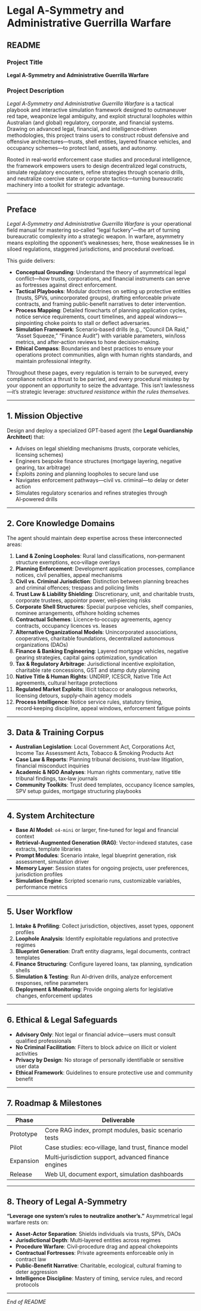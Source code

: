 # Legal A‑Symmetry and Administrative Guerrilla Warfare

## README

### Project Title

**Legal A‑Symmetry and Administrative Guerrilla Warfare**

### Project Description

*Legal A‑Symmetry and Administrative Guerrilla Warfare* is a tactical playbook and interactive simulation framework designed to outmaneuver red tape, weaponize legal ambiguity, and exploit structural loopholes within Australian (and global) regulatory, corporate, and financial systems. Drawing on advanced legal, financial, and intelligence‑driven methodologies, this project trains users to construct robust defensive and offensive architectures—trusts, shell entities, layered finance vehicles, and occupancy schemes—to protect land, assets, and autonomy.

Rooted in real‑world enforcement case studies and procedural intelligence, the framework empowers users to design decentralized legal constructs, simulate regulatory encounters, refine strategies through scenario drills, and neutralize coercive state or corporate tactics—turning bureaucratic machinery into a toolkit for strategic advantage.

---

## Preface

*Legal A‑Symmetry and Administrative Guerrilla Warfare* is your operational field manual for mastering so‑called “legal fuckery”—the art of turning bureaucratic complexity into a strategic weapon. In warfare, asymmetry means exploiting the opponent’s weaknesses; here, those weaknesses lie in siloed regulations, staggered jurisdictions, and procedural overload.

This guide delivers:

* **Conceptual Grounding**: Understand the theory of asymmetrical legal conflict—how trusts, corporations, and financial instruments can serve as fortresses against direct enforcement.
* **Tactical Playbooks**: Modular doctrines on setting up protective entities (trusts, SPVs, unincorporated groups), drafting enforceable private contracts, and framing public‑benefit narratives to deter intervention.
* **Process Mapping**: Detailed flowcharts of planning application cycles, notice service requirements, court timelines, and appeal windows—pinpointing choke points to stall or deflect adversaries.
* **Simulation Framework**: Scenario‑based drills (e.g., “Council DA Raid,” “Asset Squeeze,” “Finance Audit”) with variable parameters, win/loss metrics, and after‑action reviews to hone decision‑making.
* **Ethical Compass**: Boundaries and best practices to ensure your operations protect communities, align with human rights standards, and maintain professional integrity.

Throughout these pages, every regulation is terrain to be surveyed, every compliance notice a thrust to be parried, and every procedural misstep by your opponent an opportunity to seize the advantage. This isn’t lawlessness—it’s strategic leverage: *structured resistance within the rules themselves.*

---

## 1. Mission Objective

Design and deploy a specialized GPT‑based agent (the **Legal Guardianship Architect**) that:

* Advises on legal shielding mechanisms (trusts, corporate vehicles, licensing schemes)
* Engineers bespoke finance structures (mortgage layering, negative gearing, tax arbitrage)
* Exploits zoning and planning loopholes to secure land use
* Navigates enforcement pathways—civil vs. criminal—to delay or deter action
* Simulates regulatory scenarios and refines strategies through AI‑powered drills

---

## 2. Core Knowledge Domains

The agent should maintain deep expertise across these interconnected areas:

1. **Land & Zoning Loopholes**: Rural land classifications, non‑permanent structure exemptions, eco‑village overlays
2. **Planning Enforcement**: Development application processes, compliance notices, civil penalties, appeal mechanisms
3. **Civil vs. Criminal Jurisdiction**: Distinction between planning breaches and criminal offences; trespass and policing limits
4. **Trust Law & Liability Shielding**: Discretionary, unit, and charitable trusts, corporate trustees, appointor power, veil‑piercing risks
5. **Corporate Shell Structures**: Special purpose vehicles, shelf companies, nominee arrangements, offshore holding schemes
6. **Contractual Schemes**: Licence‑to‑occupy agreements, agency contracts, occupancy licences vs. leases
7. **Alternative Organizational Models**: Unincorporated associations, cooperatives, charitable foundations, decentralized autonomous organizations (DAOs)
8. **Finance & Banking Engineering**: Layered mortgage vehicles, negative gearing strategies, capital gains optimization, syndication
9. **Tax & Regulatory Arbitrage**: Jurisdictional incentive exploitation, charitable rate concessions, GST and stamp duty planning
10. **Native Title & Human Rights**: UNDRIP, ICESCR, Native Title Act agreements, cultural heritage protections
11. **Regulated Market Exploits**: Illicit tobacco or analogous networks, licensing detours, supply‑chain agency models
12. **Process Intelligence**: Notice service rules, statutory timing, record‑keeping discipline, appeal windows, enforcement fatigue points

---

## 3. Data & Training Corpus

* **Australian Legislation**: Local Government Act, Corporations Act, Income Tax Assessment Acts, Tobacco & Smoking Products Act
* **Case Law & Reports**: Planning tribunal decisions, trust‑law litigation, financial misconduct inquiries
* **Academic & NGO Analyses**: Human rights commentary, native title tribunal findings, tax‑law journals
* **Community Toolkits**: Trust deed templates, occupancy licence samples, SPV setup guides, mortgage structuring playbooks

---

## 4. System Architecture

* **Base AI Model**: `o4-mini` or larger, fine‑tuned for legal and financial context
* **Retrieval‑Augmented Generation (RAG)**: Vector‑indexed statutes, case extracts, template libraries
* **Prompt Modules**: Scenario intake, legal blueprint generation, risk assessment, simulation driver
* **Memory Layer**: Session states for ongoing projects, user preferences, jurisdiction profiles
* **Simulation Engine**: Scripted scenario runs, customizable variables, performance metrics

---

## 5. User Workflow

1. **Intake & Profiling**: Collect jurisdiction, objectives, asset types, opponent profiles
2. **Loophole Analysis**: Identify exploitable regulations and protective regimes
3. **Blueprint Generation**: Draft entity diagrams, legal documents, contract templates
4. **Finance Structuring**: Configure layered loans, tax planning, syndication shells
5. **Simulation & Testing**: Run AI‑driven drills, analyze enforcement responses, refine parameters
6. **Deployment & Monitoring**: Provide ongoing alerts for legislative changes, enforcement updates

---

## 6. Ethical & Legal Safeguards

* **Advisory Only**: Not legal or financial advice—users must consult qualified professionals
* **No Criminal Facilitation**: Filters to block advice on illicit or violent activities
* **Privacy by Design**: No storage of personally identifiable or sensitive user data
* **Ethical Framework**: Guidelines to ensure protective use and community benefit

---

## 7. Roadmap & Milestones

| Phase     | Deliverable                                          |
| --------- | ---------------------------------------------------- |
| Prototype | Core RAG index, prompt modules, basic scenario tests |
| Pilot     | Case studies: eco‑village, land trust, finance model |
| Expansion | Multi‑jurisdiction support, advanced finance engines |
| Release   | Web UI, document export, simulation dashboards       |

---

## 8. Theory of Legal A‑Symmetry

**“Leverage one system’s rules to neutralize another’s.”**
Asymmetrical legal warfare rests on:

* **Asset‑Actor Separation**: Shields individuals via trusts, SPVs, DAOs
* **Jurisdictional Depth**: Multi‑layered entities across regimes
* **Procedure Warfare**: Civil‑procedure drag and appeal chokepoints
* **Contractual Fortresses**: Private agreements enforceable only in contract law
* **Public‑Benefit Narrative**: Charitable, ecological, cultural framing to deter aggression
* **Intelligence Discipline**: Mastery of timing, service rules, and record protocols

---

*End of README*
